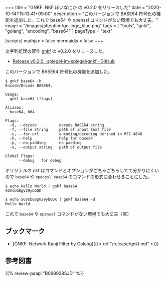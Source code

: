 +++
title = "GNKF: NKF ぽいなにか の v0.2.0 をリリースした"
date =  "2020-10-14T15:13:41+09:00"
description = "このバージョンで BASE64 符号化の機能を追加した。これで base64 や openssl コマンドがない環境でも大丈夫。"
image = "/images/attention/go-logo_blue.png"
tags  = [ "tools", "gnkf", "golang", "encoding", "base64" ]
pageType = "text"

[scripts]
  mathjax = false
  mermaidjs = false
+++

文字列処理の習作 [gnkf] の v0.2.0 をリリースした。

- [Release v0.2.0 · spiegel-im-spiegel/gnkf · GitHub](https://github.com/spiegel-im-spiegel/gnkf/releases/tag/v0.2.0)

このバージョンで BASE64 符号化の機能を追加した。

```text
$ gnkf base64 -h
Encode/Decode BASE64.

Usage:
  gnkf base64 [flags]

Aliases:
  base64, b64

Flags:
  -d, --decode          decode BASE64 string
  -f, --file string     path of input text file
  -u, --for-url         encoding/decoding defined in RFC 4648
  -h, --help            help for base64
  -p, --no-padding      no padding
  -o, --output string   path of output file

Global Flags:
      --debug   for debug
```

オリジナルの nkf はコマンドとオプションがごちゃごちゃしてて分かりにくいので `base64` や `openssl base64` のコマンドの形式に合わせることにした。

```text
$ echo Hello World | gnkf base64
SGVsbG8gV29ybGQK

$ echo SGVsbG8gV29ybGQK | gnkf base64 -d
Hello World
```

これで `base64` や `openssl` コマンドがない環境でも大丈夫（笑）

[gnkf]: https://github.com/spiegel-im-spiegel/gnkf "spiegel-im-spiegel/gnkf: Network Kanji Filter by Golang"

## ブックマーク

- [GNKF: Network Kanji Filter by Golang]({{< ref "/release/gnkf.md" >}})

## 参考図書

{{% review-paapi "B099928SJD" %}} <!-- プログラミング言語Go -->
